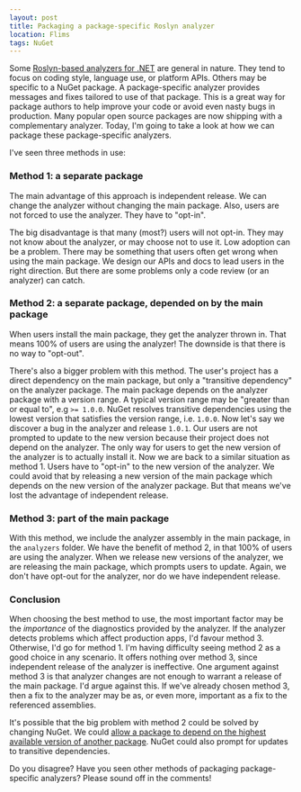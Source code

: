 ```yaml
---
layout: post
title: Packaging a package-specific Roslyn analyzer
location: Flims
tags: NuGet
---
```

Some [Roslyn-based analyzers for .NET](https://docs.microsoft.com/en-us/dotnet/standard/analyzers/) are general in nature. They tend to focus on coding style, language use, or platform APIs. Others may be specific to a NuGet package. A package-specific analyzer provides messages and fixes tailored to use of that package. This is a great way for package authors to help improve your code or avoid even nasty bugs in production. Many popular open source packages are now shipping with a complementary analyzer. Today, I'm going to take a look at how we can package these package-specific analyzers.

I've seen three methods in use:

<!--excerpt-->

### Method 1: a separate package

The main advantage of this approach is independent release. We can change the analyzer without changing the main package. Also, users are not forced to use the analyzer. They have to "opt-in".

The big disadvantage is that many (most?) users will not opt-in. They may not know about the analyzer, or may choose not to use it. Low adoption can be a problem. There may be something that users often get wrong when using the main package. We design our APIs and docs to lead users in the right direction. But there are some problems only a code review (or an analyzer) can catch.

### Method 2: a separate package, depended on by the main package

When users install the main package, they get the analyzer thrown in. That means 100% of users are using the analyzer! The downside is that there is no way to "opt-out".

There's also a bigger problem with this method. The user's project has a direct dependency on the main package, but only a "transitive dependency" on the analyzer package. The main package depends on the analyzer package with a version range. A typical version range may be "greater than or equal to", e.g `>= 1.0.0`. NuGet resolves transitive dependencies using the lowest version that satisfies the version range, i.e. `1.0.0`. Now let's say we discover a bug in the analyzer and release `1.0.1`. Our users are not prompted to update to the new version because their project does not depend on the analyzer. The only way for users to get the new version of the analyzer is to actually install it. Now we are back to a similar situation as method 1. Users have to "opt-in" to the new version of the analyzer. We could avoid that by releasing a new version of the main package which depends on the new version of the analyzer package. But that means we've lost the advantage of independent release.

### Method 3: part of the main package

With this method, we include the analyzer assembly in the main package, in the `analyzers` folder. We have the benefit of method 2, in that 100% of users are using the analyzer. When we release new versions of the analyzer, we are releasing the main package, which prompts users to update. Again, we don't have opt-out for the analyzer, nor do we have independent release.

### Conclusion

When choosing the best method to use, the most important factor may be the _importance_ of the diagnostics provided by the analyzer. If the analyzer detects problems which affect production apps, I'd favour method 3. Otherwise, I'd go for method 1. I'm having difficulty seeing method 2 as a good choice in any scenario. It offers nothing over method 3, since independent release of the analyzer is ineffective. One argument against method 3 is that analyzer changes are not enough to warrant a release of the main package. I'd argue against this. If we've already chosen method 3, then a fix to the analyzer may be as, or even more, important as a fix to the referenced assemblies.

It's possible that the big problem with method 2 could be solved by changing NuGet. We could [allow a package to depend on the highest available version of another package](https://github.com/NuGet/Home/issues/1192). NuGet could also prompt for updates to transitive dependencies.

Do you disagree? Have you seen other methods of packaging package-specific analyzers? Please sound off in the comments!
